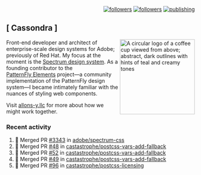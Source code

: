 <p align="right"><a rel="me" href="https://front-end.social/@castastrophe">
    <img alt="followers" title="Follow me on Mastodon" src="https://img.shields.io/mastodon/follow/109297102751309835?domain=https%3A%2F%2Ffront-end.social&label=Follow&logo=mastodon&logoColor=white&style=for-the-badge&labelColor=008080&color=006969"/></a>
  <a href="https://codepen.io/castastrophe/">
    <img alt="followers" title="Follow me on CodePen" src="https://img.shields.io/badge/23-1?color=640464&labelColor=7c007c&style=for-the-badge&logo=codepen&label=Follow"/></a>
<a href="https://castastrophe.medium.com/">
    <img alt="publishing" title="View articles on Medium" src="https://img.shields.io/badge/107-1?color=666&labelColor=444&label=subscribe&logo=medium&logoColor=white&style=for-the-badge"/></a>
</p>

## [&nbsp;Cassondra&nbsp;]

<img align="right" src="https://github-production-user-asset-6210df.s3.amazonaws.com/1840295/253016758-ba468774-1cd3-42c2-8f43-947b5eeb5edf.png" height="200" alt="A circular logo of a coffee cup viewed from above; abstract, dark outlines with hints of teal and creamy tones">

Front-end developer and architect of enterprise-scale design systems for Adobe; previously of Red Hat. My focus at the moment is the [Spectrum design system](https://github.com/adobe/spectrum-css). As a founding contributor to the [PatternFly&nbsp;Elements](https://github.com/patternfly/patternfly-elements) project&mdash;a community implementation of the PatternFly design system&mdash;I became intimately familiar with the nuances of styling web components.

Visit [allons-y.llc](http://allons-y.llc/) for more about how we might work together.

### Recent activity

<!--START_SECTION:activity-->
1. 🎉 Merged PR [#3343](https://github.com/adobe/spectrum-css/pull/3343) in [adobe/spectrum-css](https://github.com/adobe/spectrum-css)
2. 🎉 Merged PR [#48](https://github.com/castastrophe/postcss-vars-add-fallback/pull/48) in [castastrophe/postcss-vars-add-fallback](https://github.com/castastrophe/postcss-vars-add-fallback)
3. 🎉 Merged PR [#52](https://github.com/castastrophe/postcss-vars-add-fallback/pull/52) in [castastrophe/postcss-vars-add-fallback](https://github.com/castastrophe/postcss-vars-add-fallback)
4. 🎉 Merged PR [#49](https://github.com/castastrophe/postcss-vars-add-fallback/pull/49) in [castastrophe/postcss-vars-add-fallback](https://github.com/castastrophe/postcss-vars-add-fallback)
5. 🎉 Merged PR [#96](https://github.com/castastrophe/postcss-licensing/pull/96) in [castastrophe/postcss-licensing](https://github.com/castastrophe/postcss-licensing)
<!--END_SECTION:activity-->
